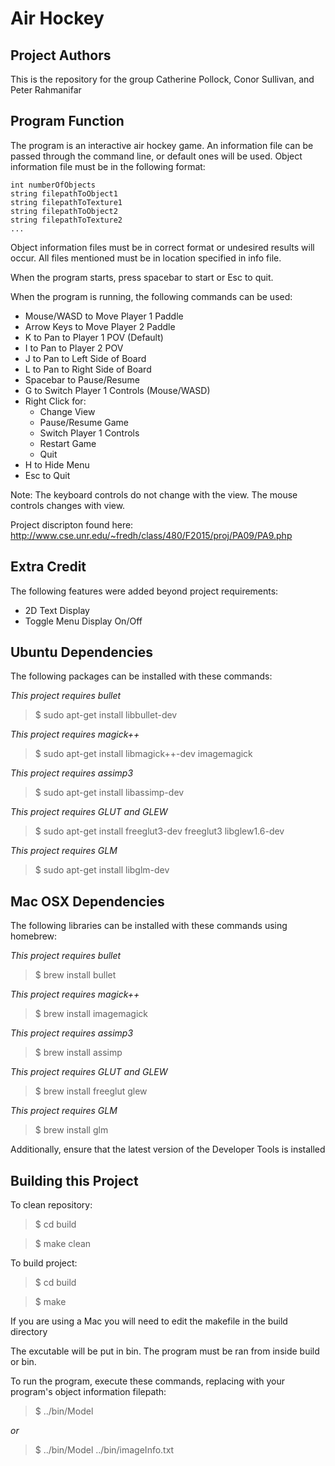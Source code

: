 Air Hockey
==========

Project Authors
---------------
This is the repository for the group Catherine Pollock, Conor Sullivan, and Peter Rahmanifar

Program Function
----------------
The program is an interactive air hockey game. An information file can be passed through the command line, or default ones will be used. Object information file must be in the following format:

```
int numberOfObjects
string filepathToObject1
string filepathToTexture1
string filepathToObject2
string filepathToTexture2
...
```

Object information files must be in correct format or undesired results will occur. All files mentioned must be in location specified in info file. 

When the program starts, press spacebar to start or Esc to quit.

When the program is running, the following commands can be used:

- Mouse/WASD to Move Player 1 Paddle
- Arrow Keys to Move Player 2 Paddle
- K to Pan to Player 1 POV (Default)
- I to Pan to Player 2 POV
- J to Pan to Left Side of Board
- L to Pan to Right Side of Board
- Spacebar to Pause/Resume
- G to Switch Player 1 Controls (Mouse/WASD)
- Right Click for:
  - Change View 
  - Pause/Resume Game
  - Switch Player 1 Controls
  - Restart Game
  - Quit     
- H to Hide Menu
- Esc to Quit

Note: The keyboard controls do not change with the view. The mouse controls changes with view.

Project discripton found here: http://www.cse.unr.edu/~fredh/class/480/F2015/proj/PA09/PA9.php

Extra Credit
------------
The following features were added beyond project requirements:

- 2D Text Display
- Toggle Menu Display On/Off

Ubuntu Dependencies
-------------------
The following packages can be installed with these commands:

*This project requires bullet* 

>$ sudo apt-get install libbullet-dev

*This project requires magick++* 

>$ sudo apt-get install libmagick++-dev imagemagick

*This project requires assimp3* 

>$ sudo apt-get install libassimp-dev

*This project requires GLUT and GLEW* 

>$ sudo apt-get install freeglut3-dev freeglut3 libglew1.6-dev

*This project requires GLM*

>$ sudo apt-get install libglm-dev

Mac OSX Dependencies
--------------------

The following libraries can be installed with these commands using homebrew:

*This project requires bullet*

>$ brew install bullet

*This project requires magick++*

>$ brew install imagemagick

*This project requires assimp3* 

>$ brew install assimp

*This project requires GLUT and GLEW* 

>$ brew install freeglut glew

*This project requires GLM*

>$ brew install glm

Additionally, ensure that the latest version of the Developer Tools is installed

Building this Project
---------------------

To clean repository:

>$ cd build

>$ make clean

To build project:

>$ cd build

>$ make

If you are using a Mac you will need to edit the makefile in the build directory

The excutable will be put in bin. The program must be ran from inside build or bin.

To run the program, execute these commands, replacing with your program's object information filepath:

>$ ../bin/Model

*or*

>$ ../bin/Model ../bin/imageInfo.txt 
